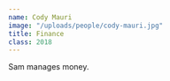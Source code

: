 ```yaml
---
name: Cody Mauri
image: "/uploads/people/cody-mauri.jpg"
title: Finance
class: 2018
---
```


Sam manages money.
